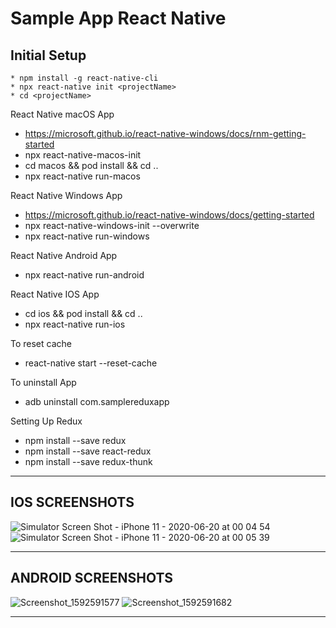 # Sample App React Native

## Initial Setup

    * npm install -g react-native-cli
    * npx react-native init <projectName>
    * cd <projectName>

React Native macOS App

* <https://microsoft.github.io/react-native-windows/docs/rnm-getting-started>
* npx react-native-macos-init
* cd macos && pod install && cd ..
* npx react-native run-macos

React Native Windows App

* <https://microsoft.github.io/react-native-windows/docs/getting-started>
* npx react-native-windows-init --overwrite
* npx react-native run-windows

React Native Android App

* npx react-native run-android

React Native IOS App

* cd ios && pod install && cd ..
* npx react-native run-ios

To reset cache

* react-native start --reset-cache

To uninstall App

* adb uninstall com.samplereduxapp

Setting Up Redux

* npm install --save redux
* npm install --save react-redux
* npm install --save redux-thunk

---

## IOS SCREENSHOTS

![Simulator Screen Shot - iPhone 11 - 2020-06-20 at 00 04 54](https://user-images.githubusercontent.com/15984084/85169901-3739fe80-b28a-11ea-902e-0576c24047f1.png)
![Simulator Screen Shot - iPhone 11 - 2020-06-20 at 00 05 39](https://user-images.githubusercontent.com/15984084/85169904-37d29500-b28a-11ea-9d18-0a3506b9114c.png)

---

## ANDROID SCREENSHOTS

![Screenshot_1592591577](https://user-images.githubusercontent.com/15984084/85169892-343f0e00-b28a-11ea-83c4-0276c228c7f2.png)
![Screenshot_1592591682](https://user-images.githubusercontent.com/15984084/85169900-36a16800-b28a-11ea-9083-e4a8428195b6.png)

---
